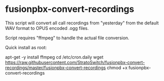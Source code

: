 # fusionpbx-convert-recordings
This script will convert all call recordings from "yesterday" from the default WAV format to OPUS encoded .ogg files.

Script requires "ffmpeg" to handle the actual file conversion.  

Quick install as root:

apt-get -y install ffmpeg
cd /etc/cron.daily
wget https://raw.githubusercontent.com/StratoSwitch/fusionpbx-convert-recordings/master/fusionpbx-convert-recordings
chmod +x fusionpbx-convert-recordings


